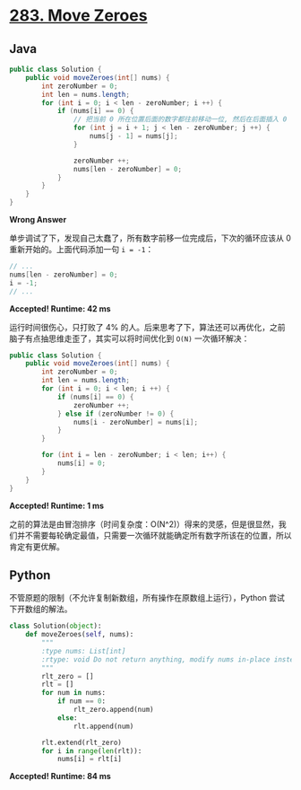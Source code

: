 # [283. Move Zeroes](https://leetcode.com/problems/move-zeroes/)

## Java

```java
public class Solution {
    public void moveZeroes(int[] nums) {
        int zeroNumber = 0;
        int len = nums.length;
        for (int i = 0; i < len - zeroNumber; i ++) {
            if (nums[i] == 0) {
                // 把当前 0 所在位置后面的数字都往前移动一位, 然后在后面插入 0
                for (int j = i + 1; j < len - zeroNumber; j ++) {
                    nums[j - 1] = nums[j];
                }

                zeroNumber ++;
                nums[len - zeroNumber] = 0;
            }
        }
    }
}
```

**Wrong Answer**

单步调试了下，发现自己太蠢了，所有数字前移一位完成后，下次的循环应该从 0 重新开始的。上面代码添加一句 `i = -1`：

```java
// ...
nums[len - zeroNumber] = 0;
i = -1;
// ...
```

**Accepted! Runtime: 42 ms**

运行时间很伤心，只打败了 4% 的人。后来思考了下，算法还可以再优化，之前脑子有点抽思维走歪了，其实可以将时间优化到 `O(N)` 一次循环解决：

```java
public class Solution {
    public void moveZeroes(int[] nums) {
        int zeroNumber = 0;
        int len = nums.length;
        for (int i = 0; i < len; i ++) {
            if (nums[i] == 0) {
                zeroNumber ++;
            } else if (zeroNumber != 0) {
                nums[i - zeroNumber] = nums[i];
            }
        }

        for (int i = len - zeroNumber; i < len; i++) {
            nums[i] = 0;
        }
    }
}
```
**Accepted! Runtime: 1 ms**

之前的算法是由冒泡排序（时间复杂度：O(N^2)）得来的灵感，但是很显然，我们并不需要每轮确定最值，只需要一次循环就能确定所有数字所该在的位置，所以肯定有更优解。

## Python

不管原题的限制（不允许复制新数组，所有操作在原数组上运行），Python 尝试下开数组的解法。

```python
class Solution(object):
    def moveZeroes(self, nums):
        """
        :type nums: List[int]
        :rtype: void Do not return anything, modify nums in-place instead.
        """
        rlt_zero = []
        rlt = []
        for num in nums:
            if num == 0:
                rlt_zero.append(num)
            else:
                rlt.append(num)

        rlt.extend(rlt_zero)
        for i in range(len(rlt)):
            nums[i] = rlt[i]
```

**Accepted!  Runtime: 84 ms**